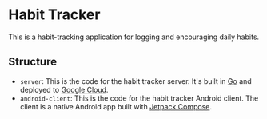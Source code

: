 # Habit Tracker

This is a habit-tracking application for logging and encouraging daily habits.

## Structure

- `server`: This is the code for the habit tracker server. It's built in [Go](https://go.dev) and deployed to [Google Cloud](https://cloud.google.com/).
- `android-client`: This is the code for the habit tracker Android client. The client is a native Android app built with [Jetpack Compose](https://developer.android.com/jetpack/compose).